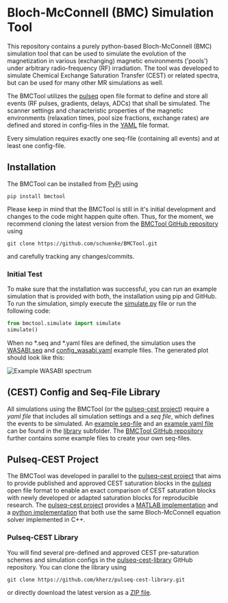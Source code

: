 # Bloch-McConnell (BMC) Simulation Tool

This repository contains a purely python-based Bloch-McConnell (BMC) simulation tool that can be used to simulate 
the evolution of the magnetization in various (exchanging) magnetic environments ('pools') under arbitrary
radio-frequency (RF) irradiation. The tool was developed to simulate Chemical Exchange Saturation Transfer (CEST) or 
related spectra, but can be used for many other MR simulations as well. 

The BMCTool utilizes the [pulseq](https://pulseq.github.io/) open file format to define and store all events (RF pulses,
gradients, delays, ADCs) that shall be simulated. The scanner settings and characteristic properties of the magnetic 
environments (relaxation times, pool size fractions, exchange rates) are defined and stored in config-files in the
[YAML](https://yaml.org) file format. 

Every simulation requires exactly one seq-file (containing all events) and at least one config-file. 

## Installation
The BMCTool can be installed from [PyPi](https://pypi.org/) using

``
pip install bmctool
``

Please keep in mind that the BMCTool is still in it's initial development and changes to the code might happen quite
often. Thus, for the moment, we recommend cloning the latest version from the 
[BMCTool GitHub repository](https://github.com/schuenke/BMCTool) using

``
git clone https://github.com/schuenke/BMCTool.git
``

and carefully tracking any changes/commits. 

### Initial Test
To make sure that the installation was successful, you can run an example simulation that is provided with both, 
the installation using pip and GitHub. To run the simulation, simply execute the [simulate.py](bmctool/simulate.py)
file or run the following code:
```python
from bmctool.simulate import simulate
simulate()
```
When no *.seq and *.yaml files are defined, the simulation uses the [WASABI.seq](bmctool/library/seq-library/WASABI.seq)
and [config_wasabi.yaml](bmctool/library/sim-library/config_wasabi.yaml) example files. The generated plot should look
like this:

![](https://raw.githubusercontent.com/schuenke/BMCTool/master/examples/example_wasabi_spectrum.png "Example WASABI spectrum")



## (CEST) Config and Seq-File Library
All simulations using the BMCTool (or the [pulseq-cest project](https://pulseq-cest.github.io/)) require a *yaml file* 
that includes all simulation settings and a *seq file*, which defines the events to be simulated. 
An [example seq-file](bmctool/library/seq-library/WASABI.seq) and an 
[example yaml file](bmctool/library/sim-library/config_wasabi.yaml) can be found in the [library](bmctool/library) 
subfolder. The [BMCTool GitHub repository](https://github.com/schuenke/BMCTool) further contains some example files to
create your own seq-files.

## Pulseq-CEST Project
The BMCTool was developed in parallel to the [pulseq-cest project](https://pulseq-cest.github.io/) that aims to provide
published and approved CEST saturation blocks in the [pulseq](https://pulseq.github.io/) open file format to enable an 
exact comparison of CEST saturation blocks with newly developed or adapted saturation blocks for reproducible research.
The [pulseq-cest project](https://pulseq-cest.github.io/) provides a [MATLAB implementation](https://github.com/kherz/pulseq-cest)
and a [python implementation](https://github.com/KerstinHut/pypulseq-cest) that both use the same Bloch-McConnell
equation solver implemented in C++. 

### Pulseq-CEST Library
You will find several pre-defined and approved CEST pre-saturation schemes and simulation configs in the 
[pulseq-cest-library](library/pulseq-cest-library) GitHub repository. You can clone the library using 

``
git clone https://github.com/kherz/pulseq-cest-library.git
``

or directly download the latest version as a [ZIP file](https://github.com/kherz/pulseq-cest-library/archive/master.zip).
